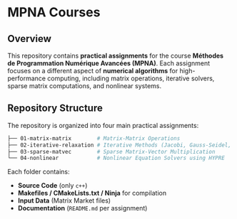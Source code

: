 # MPNA Courses

## Overview
This repository contains **practical assignments** for the course **Méthodes de Programmation Numérique Avancées (MPNA)**. Each assignment focuses on a different aspect of **numerical algorithms** for high-performance computing, including matrix operations, iterative solvers, sparse matrix computations, and nonlinear systems.

## Repository Structure
The repository is organized into four main practical assignments:
```bash
├── 01-matrix-matrix        # Matrix-Matrix Operations 
├── 02-iterative-relaxation # Iterative Methods (Jacobi, Gauss-Seidel, GMRES, CG) 
├── 03-sparse-matvec        # Sparse Matrix-Vector Multiplication 
└── 04-nonlinear            # Nonlinear Equation Solvers using HYPRE
```

Each folder contains:
- **Source Code** (only `c++`)
- **Makefiles / CMakeLists.txt / Ninja** for compilation
- **Input Data** (Matrix Market files)
- **Documentation** (`README.md` per assignment)